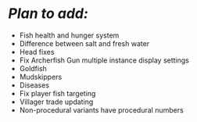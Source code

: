 # *Plan to add:*
- Fish health and hunger system
- Difference between salt and fresh water  
- Head fixes  
- Fix Archerfish Gun multiple instance display settings  
- Goldfish
- Mudskippers
- Diseases
- Fix player fish targeting
- Villager trade updating
- Non-procedural variants have procedural numbers
